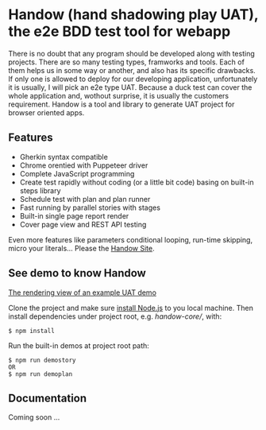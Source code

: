 # Handow (hand shadowing play UAT), the e2e BDD test tool for webapp

There is no doubt that any program should be developed along with testing projects. There are so many testing types, framworks and tools. Each of them helps us in some way or another, and also has its specific drawbacks. If only one is allowed to deploy for our developing application, unfortunately it is usually, I will pick an e2e type UAT. Because a duck test can cover the whole application and, wothout surprise, it is usually the customers requirement. Handow is a tool and library to generate UAT project for browser oriented apps.

## Features

+ Gherkin syntax compatible
+ Chrome orentied with Puppeteer driver
+ Complete JavaScript programming
+ Create test rapidly without coding (or a little bit code) basing on built-in steps library
+ Schedule test with plan and plan runner
+ Fast running by parallel stories with stages
+ Built-in single page report render
+ Cover page view and REST API testing

Even more features like parameters conditional looping, run-time skipping, micro your literals... Please the [Handow Site](https://docs.google.com/document/d/1rFdsDl7wZGsR47kMsQ28ki3OlAx9nVLl6fUmo2u198c/edit#heading=h.gfbuevxpquop).

## See demo to know Handow

[The rendering view of an example UAT demo](https://storage.googleapis.com/handow-uat-assets/static/uat-pet-store/index.html)

Clone the project and make sure [install Node.js](https://nodejs.org/en/download/) to you local machine. Then install dependencies under project root, e.g. _handow-core\/_, with:

    $ npm install

Run the built-in demos at project root path:

    $ npm run demostory
    OR
    $ npm run demoplan

## Documentation

Coming soon ...